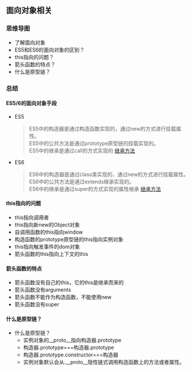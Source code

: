 ## 面向对象相关

### 思维导图
- 了解面向对象
- ES5和ES6的面向对象的区别？
- this指向的问题？
- 箭头函数的特点？
- 什么是原型链？

### 总结
#### ES5/6的面向对象手段
- ES5
    > ES5中的构造器是通过构造函数实现的，通过new的方式进行挂载属性。  
    > ES5中的公共方法是通过prototype原型链的挂载实现的。  
    > ES5中的继承是通过call的方式实现的
    [继承方法](../images/d23d6f01475602d5a9e5a388e96a86621b9ca6c9411ca1adcf9bcf0a190406e1.png)  
- ES6
    > ES6中的构造器是通过class类实现的，通过new的方式进行挂载属性。  
    > ES6中的公共方法是通过extends继承实现的。  
    > ES6中的继承是通过super的方式实现的属性继承
    [继承方法](../images/47fd09312ab327208d6fd7f5b105949d5a81c026504983fea3f3efce5c070996.png)  

#### this指向的问题
- this指向调用者
- this指向新new的Object对象
- 自调用函数的this指向window
- 构造函数的prototype原型链的this指向实例对象
- this指向触发事件的dom对象
- 箭头函数的this指向上下文的this
#### 箭头函数的特点
- 箭头函数没有自己的this，它的this是继承而来的
- 箭头函数没有arguments
- 箭头函数不能作为构造函数，不能使用new 
- 箭头函数没有super

#### 什么是原型链？
- 什么是原型链？
  - 实例对象的__proto__指向构造器.prototype
  - 构造器.prototype===构造器.prototype
  - 构造器.prototype.constructor===构造器
  - 实例对象默认会从.__proto__隐性链式调用构造函数上的方法或者属性。